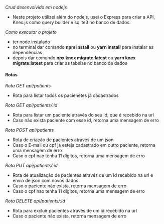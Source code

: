 *Crud desenvolvido em nodejs* 
- Neste projeto utilizei além do nodejs, usei o Express para criar a API, Knex.js como query builder e  sqlite3 no banco de dados.

*Como executar o projeto*
- ter node instalado
- no terminal dar comando <b>npm install</b> ou <b>yarn install</b> para instalar as dependências
- depois dar comando <b>npx knex migrate:latest</b> ou <b>yarn knex migrate:latest</b> para criar as tabelas no banco de dados

<h4>Rotas</h4>

*Rota GET api/patients*

- Rota para listar todos os pacienetes já cadastrados

*Rota GET api/patients/:id*

- Rota para listar um paciente através do seu id, que é recebido na url 
- Caso não exista paciente com esse id, retorna uma mensagem de erro

*Rota POST api/patients*

- Rota de criação de pacientes através de um json
- Caso o E-mail ou cpf ja esteja cadastrado em outro paciente, retorna uma mensagem de erro
- Caso o cpf nao tenha 11 dígitos, retorna uma mensagem de erro 

*Rota PUT api/patients/:id*

- Rota de atualização de pacientes através de um id recebido na url e envio de json com novos dados
- Caso o paciente não exista, retorna mensagem de erro
- Caso o cpf nao tenha 11 dígitos, retorna uma mensagem de erro 

*Rota DELETE api/patients/:id* 

- Rota para excluir pacientes através de um id recebido na url
- Caso o paciente não exista, retorna mensagem de erro
